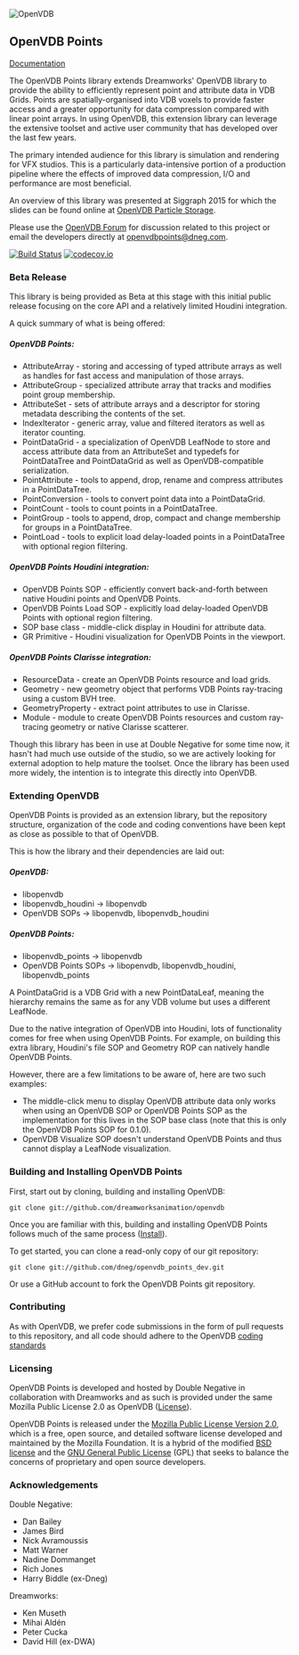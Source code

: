 ![OpenVDB](http://www.openvdb.org/images/openvdb_logo.png)


## OpenVDB Points

[Documentation](http://dneg.github.io/openvdb_points_dev)

The OpenVDB Points library extends Dreamworks' OpenVDB library to provide the ability to efficiently represent point and attribute data in VDB Grids. Points are spatially-organised into VDB voxels to provide faster access and a greater opportunity for data compression compared with linear point arrays. In using OpenVDB, this extension library can leverage the extensive toolset and active user community that has developed over the last few years.

The primary intended audience for this library is simulation and rendering for VFX studios. This is a particularly data-intensive portion of a production pipeline where the effects of improved data compression, I/O and performance are most beneficial.

An overview of this library was presented at Siggraph 2015 for which the slides can be found online at [OpenVDB Particle Storage](http://www.openvdb.org/download/openvdb_particle_storage_2015.pdf).

Please use the [OpenVDB Forum](http://www.openvdb.org/forum/) for discussion related to this project or email the developers directly at openvdbpoints@dneg.com.

[![Build Status](https://travis-ci.org/dneg/openvdb_points_dev.svg?branch=master)](https://travis-ci.org/dneg/openvdb_points_dev)
[![codecov.io](https://codecov.io/github/dneg/openvdb_points_dev/coverage.svg?branch=master)](https://codecov.io/github/dneg/openvdb_points_dev?branch=master)

### Beta Release

This library is being provided as Beta at this stage with this initial public release focusing on the core API and a relatively limited Houdini integration.

A quick summary of what is being offered:

##### OpenVDB Points:

* AttributeArray - storing and accessing of typed attribute arrays as well as handles for fast access and manipulation of those arrays.
* AttributeGroup - specialized attribute array that tracks and modifies point group membership.
* AttributeSet - sets of attribute arrays and a descriptor for storing metadata describing the contents of the set.
* IndexIterator - generic array, value and filtered iterators as well as iterator counting.
* PointDataGrid - a specialization of OpenVDB LeafNode to store and access attribute data from an AttributeSet and typedefs for PointDataTree and PointDataGrid as well as OpenVDB-compatible serialization.
* PointAttribute - tools to append, drop, rename and compress attributes in a PointDataTree.
* PointConversion - tools to convert point data into a PointDataGrid.
* PointCount - tools to count points in a PointDataTree.
* PointGroup - tools to append, drop, compact and change membership for groups in a PointDataTree.
* PointLoad - tools to explicit load delay-loaded points in a PointDataTree with optional region filtering.

##### OpenVDB Points Houdini integration:

* OpenVDB Points SOP - efficiently convert back-and-forth between native Houdini points and OpenVDB Points.
* OpenVDB Points Load SOP - explicitly load delay-loaded OpenVDB Points with optional region filtering.
* SOP base class - middle-click display in Houdini for attribute data.
* GR Primitive - Houdini visualization for OpenVDB Points in the viewport.

##### OpenVDB Points Clarisse integration:

* ResourceData - create an OpenVDB Points resource and load grids.
* Geometry - new geometry object that performs VDB Points ray-tracing using a custom BVH tree.
* GeometryProperty - extract point attributes to use in Clarisse.
* Module - module to create OpenVDB Points resources and custom ray-tracing geometry or native Clarisse scatterer.

Though this library has been in use at Double Negative for some time now, it hasn't had much use outside of the studio, so we are actively looking for external adoption to help mature the toolset. Once the library has been used more widely, the intention is to integrate this directly into OpenVDB.


### Extending OpenVDB

OpenVDB Points is provided as an extension library, but the repository structure, organization of the code and coding conventions have been kept as close as possible to that of OpenVDB.

This is how the library and their dependencies are laid out:

##### OpenVDB:

* libopenvdb
* libopenvdb_houdini -> libopenvdb
* OpenVDB SOPs -> libopenvdb, libopenvdb_houdini

##### OpenVDB Points:

* libopenvdb_points -> libopenvdb
* OpenVDB Points SOPs -> libopenvdb, libopenvdb_houdini, libopenvdb_points

A PointDataGrid is a VDB Grid with a new PointDataLeaf, meaning the hierarchy remains the same as for any VDB volume but uses a different LeafNode.

Due to the native integration of OpenVDB into Houdini, lots of functionality comes for free when using OpenVDB Points. For example, on building this extra library, Houdini's file SOP and Geometry ROP can natively handle OpenVDB Points.

However, there are a few limitations to be aware of, here are two such examples:

* The middle-click menu to display OpenVDB attribute data only works when using an OpenVDB SOP or OpenVDB Points SOP as the implementation for this lives in the SOP base class (note that this is only the OpenVDB Points SOP for 0.1.0).
* OpenVDB Visualize SOP doesn't understand OpenVDB Points and thus cannot display a LeafNode visualization.


### Building and Installing OpenVDB Points

First, start out by cloning, building and installing OpenVDB:

```
git clone git://github.com/dreamworksanimation/openvdb
```

Once you are familiar with this, building and installing OpenVDB Points follows much of the same process ([Install](https://github.com/dreamworksanimation/openvdb/blob/master/openvdb/INSTALL)).

To get started, you can clone a read-only copy of our git repository:

```
git clone git://github.com/dneg/openvdb_points_dev.git
```

Or use a GitHub account to fork the OpenVDB Points git repository.


### Contributing

As with OpenVDB, we prefer code submissions in the form of pull requests to this repository, and all code should adhere to the OpenVDB [coding standards](http://www.openvdb.org/documentation/doxygen/codingStyle.html)


### Licensing

OpenVDB Points is developed and hosted by Double Negative in collaboration with Dreamworks and as such is provided under the same Mozilla Public License 2.0 as OpenVDB ([License](http://www.openvdb.org/license)).

OpenVDB Points is released under the [Mozilla Public License Version 2.0](https://www.mozilla.org/MPL/2.0/), which is a free, open source, and detailed software license developed and maintained by the Mozilla Foundation. It is a hybrid of the modified [BSD license](https://en.wikipedia.org/wiki/BSD_licenses#3-clause) and the [GNU General Public License](https://en.wikipedia.org/wiki/GNU_General_Public_License) (GPL) that seeks to balance the concerns of proprietary and open source developers.


### Acknowledgements

Double Negative:

* Dan Bailey
* James Bird
* Nick Avramoussis
* Matt Warner
* Nadine Dommanget
* Rich Jones
* Harry Biddle (ex-Dneg)

Dreamworks:

* Ken Museth
* Mihai Ald&eacute;n
* Peter Cucka
* David Hill (ex-DWA)
